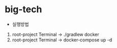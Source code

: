 # big-tech

* 실행방법
1. root-project Terminal -> ./gradlew docker
2. root-project Terminal -> docker-compose up -d
